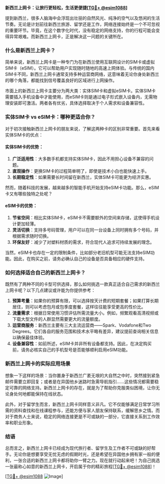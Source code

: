 **新西兰上网卡：让旅行更轻松，生活更便捷[[TG💪+ @esim1088](https://t.me/s/esim1088)]**

提到新西兰，很多人脑海中会浮现出壮丽的自然风光、纯净的空气以及悠闲的生活节奏。无论是计划前往新西兰旅游、留学还是工作，网络连接始终是一个不可忽视的重要环节。毕竟，在这个数字化时代，没有稳定的网络支持，你的行程可能会变得异常艰难。而新西兰上网卡，正是解决这一问题的关键所在。

### 什么是新西兰上网卡？

简单来说，新西兰上网卡是一种专门为在新西兰使用互联网设计的SIM卡或虚拟SIM卡（eSIM）。它可以帮助用户实现随时随地的高速上网体验。与传统的国内SIM卡不同，新西兰上网卡通常支持多种运营商网络，这意味着无论你身处新西兰的哪个角落，都能找到信号覆盖良好的区域进行上网操作。

市面上的新西兰上网卡主要分为两大类：实体SIM卡和虚拟eSIM卡。实体SIM卡需要插入手机设备中才能使用，而eSIM卡则是通过电子形式嵌入设备内，无需物理安装即可激活。两者各有优劣，具体选择取决于个人需求和设备兼容性。

### 实体SIM卡 vs eSIM卡：哪种更适合你？

对于初次接触新西兰上网卡的朋友来说，了解这两种卡的区别非常重要。首先来看实体SIM卡的优点：

#### 实体SIM卡的优势：
1. **广泛适用性**：大多数手机都支持实体SIM卡，因此不用担心设备不兼容的问题。
2. **直观操作**：更换SIM卡的过程简单明了，即使是技术小白也能快速上手。
3. **长期稳定性**：如果需要长时间留在新西兰，实体SIM卡可能更为经济实惠。

然而，随着科技的发展，越来越多的智能手机开始支持eSIM卡功能。那么，eSIM卡又有哪些独特之处呢？

#### eSIM卡的优势：
1. **节省空间**：相比实体SIM卡，eSIM卡不需要额外的空间来存储，这使得手机设计更加轻薄。
2. **灵活切换**：支持多号码管理，用户可以在同一台设备上同时拥有多个号码，并根据需求随时切换。
3. **环保友好**：减少了对塑料材质的需求，符合现代人追求可持续发展的理念。

当然，eSIM卡也存在一定的限制条件，比如部分老旧机型可能无法支持eSIM功能。因此，在购买之前，请务必确认自己的设备是否具备相应的硬件支持。

### 如何选择适合自己的新西兰上网卡？

既然有了两种不同的卡型可供选择，那么如何挑选一款真正适合自己需求的新西兰上网卡呢？以下几点建议或许能为你提供参考：

1. **预算考量**：如果你的预算有限，可以选择按天计费的短期套餐；如果打算长期居住，则可以考虑包月或包季度套餐，这样往往能享受更高的性价比。
2. **流量需求**：根据日常使用习惯评估所需流量大小。例如，频繁观看高清视频或下载大型文件的人群显然需要更大的流量额度。
3. **运营商服务**：新西兰主要有三大主流运营商——Spark、Vodafone和Two Degrees。它们各自的服务范围和技术水平略有差异，建议提前查询相关信息以确保最佳体验。
4. **设备兼容性**：如前所述，eSIM卡并非所有设备都支持。因此，在决定购买前，请务必核实自己的手机型号是否能够顺利启用eSIM功能。

### 新西兰上网卡的实际应用场景

想象一下这样的场景：当你置身于新西兰广袤无垠的大自然之中时，突然接到紧急邮件需要立即回复；或者是在异国他乡迷路时急需导航指引……这些情况都需要稳定可靠的网络支持。新西兰上网卡的存在，就是为了帮助你克服类似困境，让你无论身处何地都能保持在线状态。

此外，对于留学生而言，新西兰上网卡同样意义非凡。它不仅能够满足日常学习所需的资料查找和在线课程参与，还能方便与家人朋友保持联系，缓解思乡之情。而对于商务人士来说，稳定的网络连接更是不可或缺的一部分，它直接关系到工作效率和职业形象。

### 结语

总而言之，新西兰上网卡已经成为现代旅行者、留学生及工作者不可或缺的好帮手。无论你是想要享受无忧无虑的假期时光，还是希望在异国他乡拥有家一般的便利，一张合适的新西兰上网卡都将助你一臂之力。现在就行动起来吧！为自己挑选一张最称心如意的新西兰上网卡，开启属于你的精彩旅程[[TG💪+ @esim1088](https://t.me/s/esim1088)]！

[[TG💪+ @esim1088](https://t.me/s/esim1088) ![Image](https://i.postimg.cc/4NQfJmqS/Snipaste-2025-05-13-00-14-12.png)]